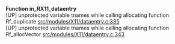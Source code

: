   
__Function in_RX11_dataentry__  
  [UP] unprotected variable tnames while calling allocating function Rf_duplicate [src/modules/X11/dataentry.c:335](https://github.com/wch/r-source/blob/57dc21e33b1e05f9a17c56670b7a91641c3f7c78/src/modules/X11/dataentry.c/#L335)  
  [UP] unprotected variable tnames while calling allocating function Rf_allocVector [src/modules/X11/dataentry.c:343](https://github.com/wch/r-source/blob/57dc21e33b1e05f9a17c56670b7a91641c3f7c78/src/modules/X11/dataentry.c/#L343)  
